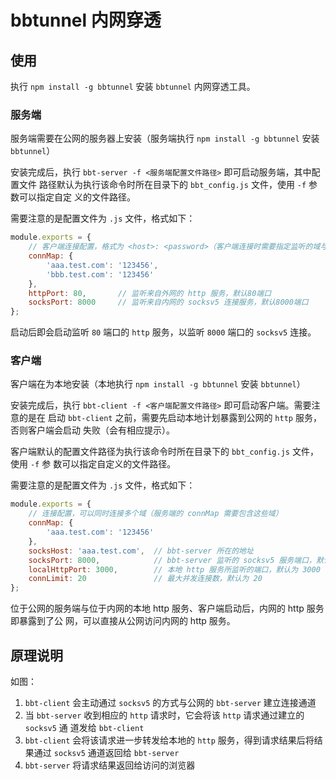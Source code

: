 # bbtunnel 内网穿透

## 使用
执行 `npm install -g bbtunnel` 安装 `bbtunnel` 内网穿透工具。

### 服务端
服务端需要在公网的服务器上安装（服务端执行 `npm install -g bbtunnel` 安装 `bbtunnel`）

安装完成后，执行 `bbt-server -f <服务端配置文件路径>` 即可启动服务端，其中配置文件
路径默认为执行该命令时所在目录下的 `bbt_config.js` 文件，使用 `-f` 参数可以指定自定
义的文件路径。

需要注意的是配置文件为 `.js` 文件，格式如下：
```js
module.exports = {
    // 客户端连接配置，格式为 <host>: <password>（客户端连接时需要指定监听的域与对应的密码）
    connMap: {
        'aaa.test.com': '123456',
        'bbb.test.com': '123456'
    },
    httpPort: 80,       // 监听来自外网的 http 服务，默认80端口
    socksPort: 8000     // 监听来自内网的 socksv5 连接服务，默认8000端口
};
```

启动后即会启动监听 `80` 端口的 `http` 服务，以监听 `8000` 端口的 `socksv5` 连接。

### 客户端
客户端在为本地安装（本地执行 `npm install -g bbtunnel` 安装 `bbtunnel`）

安装完成后，执行 `bbt-client -f <客户端配置文件路径>` 即可启动客户端。需要注意的是在
启动 `bbt-client` 之前，需要先启动本地计划暴露到公网的 `http` 服务，否则客户端会启动
失败（会有相应提示）。

客户端默认的配置文件路径为执行该命令时所在目录下的 `bbt_config.js` 文件，使用 `-f` 参
数可以指定自定义的文件路径。

需要注意的是配置文件为 `.js` 文件，格式如下：
```js
module.exports = {
    // 连接配置，可以同时连接多个域（服务端的 connMap 需要包含这些域）
    connMap: {
        'aaa.test.com': '123456'
    },
    socksHost: 'aaa.test.com',  // bbt-server 所在的地址
    socksPort: 8000,            // bbt-server 监听的 socksv5 服务端口，默认为 8000
    localHttpPort: 3000,        // 本地 http 服务所监听的端口，默认为 3000
    connLimit: 20               // 最大并发连接数，默认为 20
};
```

位于公网的服务端与位于内网的本地 http 服务、客户端启动后，内网的 http 服务即暴露到了公
网，可以直接从公网访问内网的 http 服务。

## 原理说明
如图：


1. `bbt-client` 会主动通过 `socksv5` 的方式与公网的 `bbt-server` 建立连接通道  
2. 当 `bbt-server` 收到相应的 `http` 请求时，它会将该 `http` 请求通过建立的 `socksv5` 通
道发给 `bbt-client`  
3. `bbt-client` 会将该请求进一步转发给本地的 `http` 服务，得到请求结果后将结果通过 `socksv5`
通道返回给 `bbt-server`  
4. `bbt-server` 将请求结果返回给访问的浏览器
